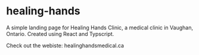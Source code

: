 # healing-hands

A simple landing page for Healing Hands Clinic, a medical clinic in Vaughan, Ontario. Created using React and Typscript.

Check out the webiste: healinghandsmedical.ca
